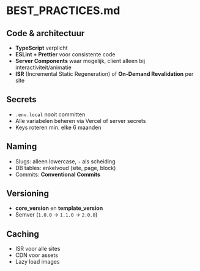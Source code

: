 # BEST_PRACTICES.md

## Code & architectuur
- **TypeScript** verplicht
- **ESLint + Prettier** voor consistente code
- **Server Components** waar mogelijk, client alleen bij interactiviteit/animatie
- **ISR** (Incremental Static Regeneration) of **On-Demand Revalidation** per site

## Secrets
- `.env.local` nooit committen
- Alle variabelen beheren via Vercel of server secrets
- Keys roteren min. elke 6 maanden

## Naming
- Slugs: alleen lowercase, `-` als scheiding
- DB tables: enkelvoud (site, page, block)
- Commits: **Conventional Commits**

## Versioning
- **core_version** en **template_version**
- Semver (`1.0.0` → `1.1.0` → `2.0.0`)

## Caching
- ISR voor alle sites
- CDN voor assets
- Lazy load images
